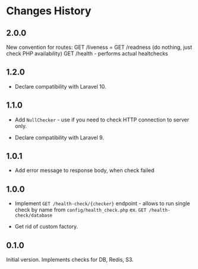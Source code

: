# Changes History

2.0.0
-----
New convention for routes:
GET /liveness = GET /readness (do nothing, just check PHP availability)
GET /health - performs actual healtchecks

1.2.0
-----
* Declare compatibility with Laravel 10.

1.1.0
-----
+ Add `NullChecker` - use if you need to check HTTP connection to server only.
* Declare compatibility with Laravel 9.

1.0.1
-----
+ Add error message to response body, when check failed

1.0.0
-----
+ Implement `GET /health-check/{checker}` endpoint - allows to run single check by name from `config/health_check.php`
ex. `GET /health-check/database`
* Get rid of custom factory.

0.1.0
-----
Initial version. Implements checks for DB, Redis, S3.
